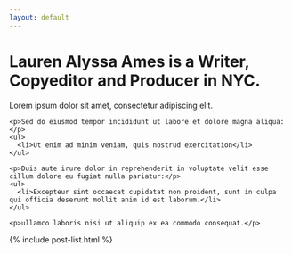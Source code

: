 ```yaml
---
layout: default
---
```


<div class="home">

  <h1 class="heading-1 page-heading">Lauren Alyssa Ames is a Writer, Copyeditor and Producer in NYC.</h1>

  <div class="post-content">
    <p>Lorem ipsum dolor sit amet, consectetur adipiscing elit.</p>

    <p>Sed do eiusmod tempor incididunt ut labore et dolore magna aliqua:</p>
    <ul>
      <li>Ut enim ad minim veniam, quis nostrud exercitation</li>
    </ul>

    <p>Duis aute irure dolor in reprehenderit in voluptate velit esse cillum dolore eu fugiat nulla pariatur:</p>
    <ul>
      <li>Excepteur sint occaecat cupidatat non proident, sunt in culpa qui officia deserunt mollit anim id est laborum.</li>
    </ul>

    <p>ullamco laboris nisi ut aliquip ex ea commodo consequat.</p>
  </div>

  {% include post-list.html %}

</div>
